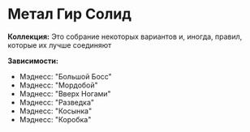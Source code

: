 # Метал Гир Солид

**Коллекция:** Это собрание некоторых вариантов и, иногда, правил, которые их лучше соединяют

**Зависимости:**
*   Мэднесс: "Большой Босс"
*   Мэднесс: "Мордобой"
*   Мэднесс: "Вверх Ногами"
*   Мэднесс: "Разведка"
*   Мэднесс: "Косынка"
*   Мэднесс: "Коробка"